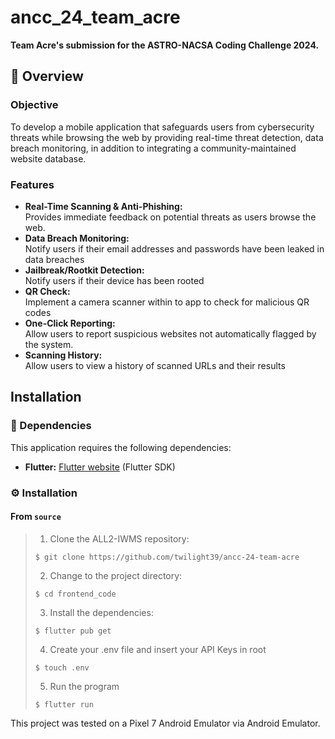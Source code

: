 # ancc_24_team_acre

**Team Acre's submission for the ASTRO-NACSA Coding Challenge 2024.**

## 📍 Overview

### Objective

To develop a mobile application that safeguards users from cybersecurity threats while browsing the web by providing real-time threat detection, data breach monitoring, in addition to integrating a community-maintained website database.

### Features

- **Real-Time Scanning & Anti-Phishing:** \
 Provides immediate feedback on potential threats as users browse the web.
- **Data Breach Monitoring:** \
Notify users if their email addresses and passwords have been leaked in data breaches
- **Jailbreak/Rootkit Detection:** \
Notify users if their device has been rooted
- **QR Check:** \
Implement a camera scanner within to app to check for malicious QR codes
- **One-Click Reporting:** \
 Allow users to report suspicious websites not automatically flagged by the system.
- **Scanning History:** \
Allow users to view a history of scanned URLs and their results



## Installation

### 🚀 Dependencies

This application requires the following dependencies:
- **Flutter:** [Flutter website](https://docs.flutter.dev/get-started/install) (Flutter SDK)

### ⚙️ Installation

<h4>From <code>source</code></h4>

> 1. Clone the ALL2-IWMS repository:
>
> ```console
> $ git clone https://github.com/twilight39/ancc-24-team-acre
> ```
>
> 2. Change to the project directory:
> ```console
> $ cd frontend_code
> ```
>
> 3. Install the dependencies:
> ```console
> $ flutter pub get
> ```
> 4. Create your .env file and insert your API Keys in root
> ```console
> $ touch .env
> ```
> 5. Run the program
> ```console
> $ flutter run
> ```

This project was tested on a Pixel 7 Android Emulator via Android Emulator.